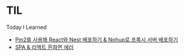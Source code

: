 # TIL
Today I Learned
<br/>

* [Pm2를 사용해 React와 Nest 배포하기 & Nohup로 프록시 서버 배포하기](https://github.com/happyjamy/TIL/blob/main/deploy.md)
* [SPA & 리액트 흰화면 에러](https://github.com/happyjamy/TIL/blob/main/deploy_error.md)

